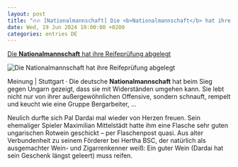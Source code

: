 ```yaml
---
layout: post
title: "🔥🔥 [Nationalmannschaft] Die <b>Nationalmannschaft</b> hat ihre Reifeprüfung abgelegt"
date: Wed, 19 Jun 2024 19:00:00 +0200
categories: entries DE
---
```

[Die <b>Nationalmannschaft</b> hat ihre Reifeprüfung abgelegt](https://ga.de/sport/em2024/die-nationalmannschaft-hat-ihre-reifepruefung-abgelegt_aid-114750761)

![Die <b>Nationalmannschaft</b> hat ihre Reifeprüfung abgelegt](https://ga.de/imgs/93/2/0/4/9/1/3/5/1/1/tok_bf866156e7eb6cf33c434b8a2ff2a7c7/w1200_h630_x1438_y959_DPA_bfunk_dpa_5FB1A800C2632A04-e05dab6390ab6235.jpg)

Meinung | Stuttgart · Die deutsche <b>Nationalmannschaft</b> hat beim Sieg gegen Ungarn gezeigt, dass sie mit Widerständen umgehen kann. Sie lebt nicht nur von ihrer außergewöhnlichen Offensive, sondern schnauft, rempelt und keucht wie eine Gruppe Bergarbeiter, ...

Neulich durfte sich Pal Dardai mal wieder von Herzen freuen. Sein ehemaliger Spieler Maximilian Mittelstädt hatte ihm eine Flasche sehr guten ungarischen Rotwein geschickt – per Flaschenpost quasi. Aus alter Verbundenheit zu seinem Förderer bei Hertha BSC, der natürlich als ausgemachter Wein- und Zigarrenkenner weiß: Ein guter Wein (Dardai hat sein Geschenk längst geleert) muss reifen.

